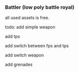 ### Battler (low poly battle royal)

all used assets is free.

todo:
add simple weapon 

add tps 

add switch between fps and tps

add switch weapon

add grenades

